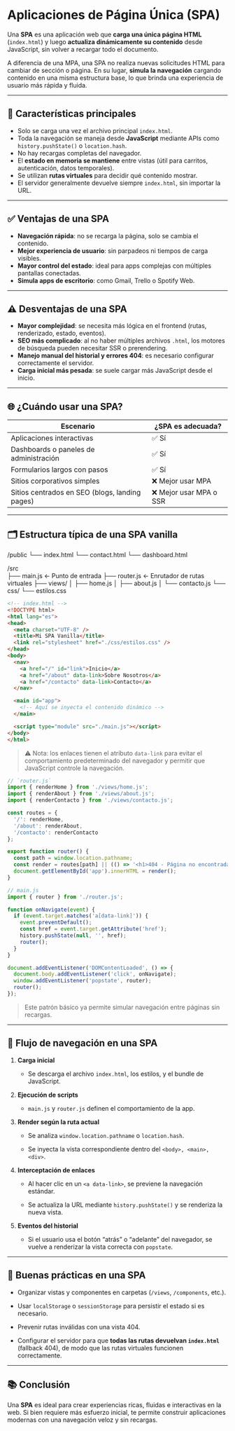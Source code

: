 # Aplicaciones de Página Única (SPA)

Una **SPA** es una aplicación web que **carga una única página HTML** (`index.html`) y luego **actualiza dinámicamente su contenido** desde JavaScript, sin volver a recargar todo el documento.

A diferencia de una MPA, una SPA no realiza nuevas solicitudes HTML para cambiar de sección o página. En su lugar, **simula la navegación** cargando contenido en una misma estructura base, lo que brinda una experiencia de usuario más rápida y fluida.

---

## 🧠 Características principales

- Solo se carga una vez el archivo principal `index.html`.
- Toda la navegación se maneja desde **JavaScript** mediante APIs como `history.pushState()` o `location.hash`.
- No hay recargas completas del navegador.
- El **estado en memoria se mantiene** entre vistas (útil para carritos, autenticación, datos temporales).
- Se utilizan **rutas virtuales** para decidir qué contenido mostrar.
- El servidor generalmente devuelve siempre `index.html`, sin importar la URL.

---

## ✅ Ventajas de una SPA

-  **Navegación rápida**: no se recarga la página, solo se cambia el contenido.
-  **Mejor experiencia de usuario**: sin parpadeos ni tiempos de carga visibles.
-  **Mayor control del estado**: ideal para apps complejas con múltiples pantallas conectadas.
-  **Simula apps de escritorio**: como Gmail, Trello o Spotify Web.

---

## ⚠️ Desventajas de una SPA

-  **Mayor complejidad**: se necesita más lógica en el frontend (rutas, renderizado, estado, eventos).
-  **SEO más complicado**: al no haber múltiples archivos `.html`, los motores de búsqueda pueden necesitar SSR o prerendering.
-  **Manejo manual del historial y errores 404**: es necesario configurar correctamente el servidor.
-  **Carga inicial más pesada**: se suele cargar más JavaScript desde el inicio.

---

## 🌐 ¿Cuándo usar una SPA?

| Escenario                                      | ¿SPA es adecuada?      |
| ---------------------------------------------- | ---------------------- |
| Aplicaciones interactivas                      | ✅ Sí                   |
| Dashboards o paneles de administración         | ✅ Sí                   |
| Formularios largos con pasos                   | ✅ Sí                   |
| Sitios corporativos simples                    | ❌ Mejor usar MPA       |
| Sitios centrados en SEO (blogs, landing pages) | ❌ Mejor usar MPA o SSR |

---

## 🗂️ Estructura típica de una SPA vanilla

/public
└── index.html
└── contact.html
└── dashboard.html

/src  
├── main.js ← Punto de entrada
├── router.js ← Enrutador de rutas virtuales
├── views/
│ ├── home.js
│ ├── about.js
│ └── contacto.js
└── css/
└── estilos.css

```html
<!-- index.html -->
<!DOCTYPE html>
<html lang="es">
<head>
  <meta charset="UTF-8" />
  <title>Mi SPA Vanilla</title>
  <link rel="stylesheet" href="./css/estilos.css" />
</head>
<body>
  <nav>
    <a href="/" id="link">Inicio</a>
    <a href="/about" data-link>Sobre Nosotros</a>
    <a href="/contacto" data-link>Contacto</a>
  </nav>

  <main id="app">
    <!-- Aquí se inyecta el contenido dinámico -->
  </main>

  <script type="module" src="./main.js"></script>
</body>
</html>
````

> ⚠️ Nota: los enlaces tienen el atributo `data-link` para evitar el comportamiento predeterminado del navegador y permitir que JavaScript controle la navegación.

```js
// `router.js`
import { renderHome } from './views/home.js';
import { renderAbout } from './views/about.js';
import { renderContacto } from './views/contacto.js';

const routes = {
  '/': renderHome,
  '/about': renderAbout,
  '/contacto': renderContacto
};

export function router() {
  const path = window.location.pathname;
  const render = routes[path] || (() => '<h1>404 - Página no encontrada</h1>');
  document.getElementById('app').innerHTML = render();
}
```

```js
// main.js
import { router } from './router.js';

function onNavigate(event) {
  if (event.target.matches('a[data-link]')) {
    event.preventDefault();
    const href = event.target.getAttribute('href');
    history.pushState(null, '', href);
    router();
  }
}

document.addEventListener('DOMContentLoaded', () => {
  document.body.addEventListener('click', onNavigate);
  window.addEventListener('popstate', router);
  router();
});
```

> Este patrón básico ya permite simular navegación entre páginas sin recargas.

---

## 🔄 Flujo de navegación en una SPA

1. **Carga inicial**
    
    - Se descarga el archivo `index.html`, los estilos, y el bundle de JavaScript.
        
2. **Ejecución de scripts**
    
    - `main.js` y `router.js` definen el comportamiento de la app.
        
3. **Render según la ruta actual**
    
    - Se analiza `window.location.pathname` o `location.hash`.
        
    - Se inyecta la vista correspondiente dentro del `<body>, <main>, <div>`.
        
4. **Interceptación de enlaces**
    
    - Al hacer clic en un `<a data-link>`, se previene la navegación estándar.
        
    - Se actualiza la URL mediante `history.pushState()` y se renderiza la nueva vista.
        
5. **Eventos del historial**
    
    - Si el usuario usa el botón “atrás” o “adelante” del navegador, se vuelve a renderizar la vista correcta con `popstate`.
        

---

## 🧪 Buenas prácticas en una SPA

- Organizar vistas y componentes en carpetas (`/views`, `/components`, etc.).
    
- Usar `localStorage` o `sessionStorage` para persistir el estado si es necesario.
    
- Prevenir rutas inválidas con una vista 404.
    
- Configurar el servidor para que **todas las rutas devuelvan `index.html`** (fallback 404), de modo que las rutas virtuales funcionen correctamente.
    

---

## 📚 Conclusión

Una **SPA** es ideal para crear experiencias ricas, fluidas e interactivas en la web. Si bien requiere más esfuerzo inicial, te permite construir aplicaciones modernas con una navegación veloz y sin recargas.